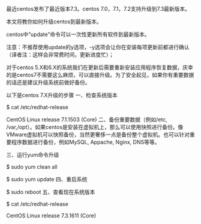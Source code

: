 最近centos发布了最近版本7.3。centos 7.0，7.1，7.2支持升级到7.3最新版本。

本文将教你如何升级centos到最新版本。

centos中“update”命令可以一次性更新所有软件到最新版本。

注意：不推荐使用update的y选项，-y选项会让你在安装每项更新前都进行确认（译者注：这样会非常费时间，更新进度忙）；

对于centos 5.X和6.X的系统我们在更新后需要重新安装应用程序恢复数据，庆幸的是centos7不需要这么麻烦，可以直接升级。为了安全起见，如果你有重要数据的话还是建议升级系统前做好备份。

以下是centos 7.X升级的步骤
一、检查系统版本

$ cat /etc/redhat-release

CentOS Linux release 7.1.1503 (Core)
二、备份重要数据（例如/etc, /var,/opt）。如果centos是安装在虚拟机上，那么可以使用快照进行备份。像VMware虚拟机可以快照备份，当然更奢侈一点是备份整个虚拟机。也可以针对重要程序数据进行备份，例如MySQL, Appache, Nginx, DNS等等。

三、运行yum命令升级

$ sudo yum clean all

$ sudo yum update
四、重启系统

$ sudo reboot
五、查看现在系统版本

$ cat /etc/redhat-release

CentOS Linux release 7.3.1611 (Core)
